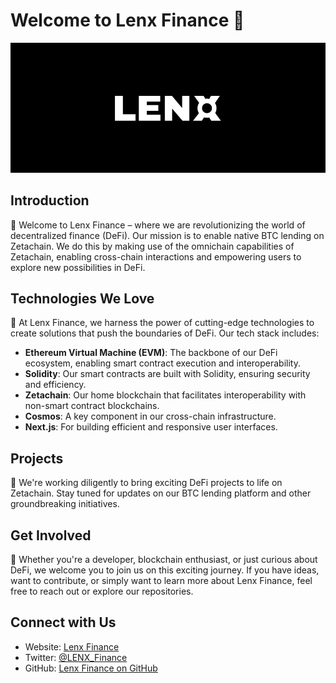 # Welcome to Lenx Finance 👋

![Lenx Finance Banner](https://github.com/Lenx-Finance/.github/blob/5df409aab62eba3f7f4f2b3bf761b3e0b494a8c5/156704684_banner.png)

## Introduction

🚀 Welcome to Lenx Finance – where we are revolutionizing the world of decentralized finance (DeFi). Our mission is to enable native BTC lending on Zetachain. We do this by making use of the omnichain capabilities of Zetachain, enabling cross-chain interactions and empowering users to explore new possibilities in DeFi.

## Technologies We Love

🔧 At Lenx Finance, we harness the power of cutting-edge technologies to create solutions that push the boundaries of DeFi. Our tech stack includes:

- **Ethereum Virtual Machine (EVM)**: The backbone of our DeFi ecosystem, enabling smart contract execution and interoperability.
- **Solidity**: Our smart contracts are built with Solidity, ensuring security and efficiency.
- **Zetachain**: Our home blockchain that facilitates interoperability with non-smart contract blockchains.
- **Cosmos**: A key component in our cross-chain infrastructure.
- **Next.js**: For building efficient and responsive user interfaces.

## Projects

🌟 We're working diligently to bring exciting DeFi projects to life on Zetachain. Stay tuned for updates on our BTC lending platform and other groundbreaking initiatives.

## Get Involved

🚀 Whether you're a developer, blockchain enthusiast, or just curious about DeFi, we welcome you to join us on this exciting journey. If you have ideas, want to contribute, or simply want to learn more about Lenx Finance, feel free to reach out or explore our repositories.

## Connect with Us

- Website: [Lenx Finance](https://lenx.finance)
- Twitter: [@LENX_Finance](https://twitter.com/LENX_Finance)
- GitHub: [Lenx Finance on GitHub](https://github.com/Lenx-Finance)
